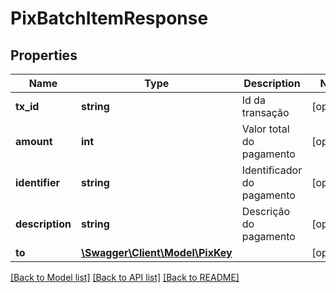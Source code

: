 # PixBatchItemResponse

## Properties
Name | Type | Description | Notes
------------ | ------------- | ------------- | -------------
**tx_id** | **string** | Id da transação | [optional] 
**amount** | **int** | Valor total do pagamento | [optional] 
**identifier** | **string** | Identificador do pagamento | [optional] 
**description** | **string** | Descrição do pagamento | [optional] 
**to** | [**\Swagger\Client\Model\PixKey**](PixKey.md) |  | [optional] 

[[Back to Model list]](../../README.md#documentation-for-models) [[Back to API list]](../../README.md#documentation-for-api-endpoints) [[Back to README]](../../README.md)

